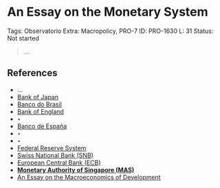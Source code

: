 # An Essay on the Monetary System

Tags: Observatorio
Extra: Macropolicy, PRO-7
ID: PRO-1630
L: 31
Status: Not started

> …
> 

## References

- …
- [Bank of Japan](Bank%20of%20Japan%20133956e8f40e818a826cc5db2b79c96a.md)
- [Banco do Brasil](Banco%20do%20Brasil%2015e956e8f40e809e8b94c2ee54129977.md)
- [Bank of England](Bank%20of%20England%2015e956e8f40e800793d2c8c30c7e98fc.md)
- ‣
- [Banco de España](Banco%20de%20Espan%CC%83a%2015e956e8f40e80dbae9fc1fef2bf11ca.md)
- ‣
- ‣
- [Federal Reserve System](Federal%20Reserve%20System%2015e956e8f40e80f197edcb556ce222c8.md)
- [Swiss National Bank (SNB)](Swiss%20National%20Bank%20(SNB)%2015e956e8f40e80d3843eede30eaa23ae.md)
- [European Central Bank (ECB)](European%20Central%20Bank%20(ECB)%2015e956e8f40e80a5a330eb7deece9003.md)
- [**Monetary Authority of Singapore (MAS)**](Monetary%20Authority%20of%20Singapore%20(MAS)%20133956e8f40e8162b11fc48a65037137.md)
- [An Essay on the Macroeconomics of Development](An%20Essay%20on%20the%20Macroeconomics%20of%20Development%20148956e8f40e80b7b9fac899d1db279e.md)